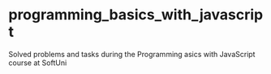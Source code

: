 # programming_basics_with_javascript
 Solved problems and tasks during the Programming asics with JavaScript course at SoftUni
